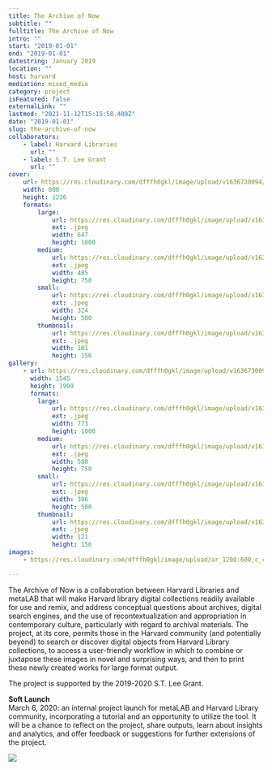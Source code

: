 ```yaml
---
title: The Archive of Now
subtitle: ""
fulltitle: The Archive of Now
intro: ""
start: "2019-01-01"
end: "2019-01-01"
datestring: January 2019
location: ""
host: harvard
mediation: mixed_media
category: project
isFeatured: false
externalLink: ""
lastmod: "2021-11-12T15:15:58.409Z"
date: "2019-01-01"
slug: the-archive-of-now
collaborators:
    - label: Harvard Libraries
      url: ""
    - label: S.T. Lee Grant
      url: ""
cover:
    url: https://res.cloudinary.com/dfffh0gkl/image/upload/v1636730094/archiveofnow1_56c2286568.jpg
    width: 800
    height: 1236
    formats:
        large:
            url: https://res.cloudinary.com/dfffh0gkl/image/upload/v1636730094/large_archiveofnow1_56c2286568.jpg
            ext: .jpeg
            width: 647
            height: 1000
        medium:
            url: https://res.cloudinary.com/dfffh0gkl/image/upload/v1636730095/medium_archiveofnow1_56c2286568.jpg
            ext: .jpeg
            width: 485
            height: 750
        small:
            url: https://res.cloudinary.com/dfffh0gkl/image/upload/v1636730095/small_archiveofnow1_56c2286568.jpg
            ext: .jpeg
            width: 324
            height: 500
        thumbnail:
            url: https://res.cloudinary.com/dfffh0gkl/image/upload/v1636730094/thumbnail_archiveofnow1_56c2286568.jpg
            ext: .jpeg
            width: 101
            height: 156
gallery:
    - url: https://res.cloudinary.com/dfffh0gkl/image/upload/v1636730094/archiveofnow2_13d52c128e.jpg
      width: 1545
      height: 1999
      formats:
        large:
            url: https://res.cloudinary.com/dfffh0gkl/image/upload/v1636730095/large_archiveofnow2_13d52c128e.jpg
            ext: .jpeg
            width: 773
            height: 1000
        medium:
            url: https://res.cloudinary.com/dfffh0gkl/image/upload/v1636730095/medium_archiveofnow2_13d52c128e.jpg
            ext: .jpeg
            width: 580
            height: 750
        small:
            url: https://res.cloudinary.com/dfffh0gkl/image/upload/v1636730096/small_archiveofnow2_13d52c128e.jpg
            ext: .jpeg
            width: 386
            height: 500
        thumbnail:
            url: https://res.cloudinary.com/dfffh0gkl/image/upload/v1636730094/thumbnail_archiveofnow2_13d52c128e.jpg
            ext: .jpeg
            width: 121
            height: 156
images:
    - https://res.cloudinary.com/dfffh0gkl/image/upload/ar_1200:600,c_crop/c_limit,h_1200,w_600/v1636730094/archiveofnow1_56c2286568.jpg

---
```

The Archive of Now is a collaboration between Harvard Libraries and metaLAB that will make Harvard library digital collections readily available for use and remix, and address conceptual questions about archives, digital search engines, and the use of recontextualization and appropriation in contemporary culture, particularly with regard to archival materials. The project, at its core, permits those in the Harvard community (and potentially beyond) to search or discover digital objects from Harvard Library collections, to access a user-friendly workflow in which to combine or juxtapose these images in novel and surprising ways, and then to print these newly created works for large format output.
 
The project is supported by the 2019-2020 S.T. Lee Grant.



**Soft Launch**<br />
March 6, 2020: an internal project launch for metaLAB and Harvard Library community, incorporating a tutorial and an opportunity to utilize the tool. It will be a chance to reflect on the project, share outputs, learn about insights and analytics, and offer feedback or suggestions for further extensions of the project.


<img src="../../../assets/projects/archiveofnow/AoN.gif">
